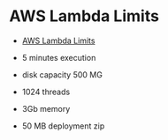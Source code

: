 # AWS Lambda Limits


* [AWS Lambda Limits](https://docs.aws.amazon.com/lambda/latest/dg/limits.html)

* 5 minutes execution
* disk capacity 500 MG
* 1024 threads
* 3Gb memory
* 50 MB deployment zip


